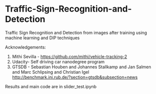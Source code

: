 # Traffic-Sign-Recognition-and-Detection
Traffic Sign Recognition and Detection from images after training using machine learning and DIP techniques

Acknowledgements:  
1. Mithi Sevilla - https://github.com/mithi/vehicle-tracking-2  
2. Udacity- Self driving car nanodegree program  
3. GTSDB - Sebastian Houben and Johannes Stallkamp and Jan Salmen and Marc Schlipsing and Christian Igel  
   http://benchmark.ini.rub.de/?section=gtsdb&subsection=news
   
   
Results and main code are in slider_test.ipynb
